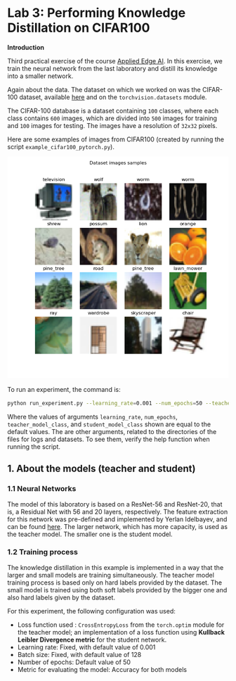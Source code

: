 # Lab 3: Performing Knowledge Distillation on CIFAR100

**Introduction**

Third practical exercise of the course [Applied Edge AI](https://learn.ki-campus.org/courses/edgeai-hpi2022).
In this exercise, we train the neural network from the last laboratory and distill its knowledge into a smaller network.

Again about the data.
The dataset on which we worked on was the CIFAR-100 dataset, available [here](https://www.cs.toronto.edu/~kriz/cifar.html)
and on the `torchvision.datasets` module.

The CIFAR-100 database is a dataset containing `100` classes, where each class contains `600` images, which are divided into `500` images for training and `100` images for testing.
The images have a resolution of `32x32` pixels.

Here are some examples of images from CIFAR100 (created by running the script `example_cifar100_pytorch.py`).

![cifar100 image](image_classification/data/example_cifar100.png)

To run an experiment, the command is:
```sh
python run_experiment.py --learning_rate=0.001 --num_epochs=50 --teacher_model_class=resnet65 --student_model_class=resnet20
```

Where the values of arguments `learning_rate`, `num_epochs`, `teacher_model_class`, and `student_model_class`
shown are equal to the default values.
The are other arguments, related to the directories of the files for logs and datasets. To see them,
verify the help function when running the script.

## 1. About the models (teacher and student)

### 1.1 Neural Networks

The model of this laboratory is based on a ResNet-56 and ResNet-20, that is, a Residual Net with 56 and 20 layers,
respectively. The feature extraction for this network was pre-defined and implemented by Yerlan Idelbayev, and
can be found [here](https://www.kaggle.com/bartzi/cifar100-resnets).
The larger network, which has more capacity, is used as the teacher model. The smaller one is the student model.

### 1.2 Training process

The knowledge distillation in this example is implemented in a way that the larger and small models are training
simultaneously. The teacher model training process is based only on hard labels provided by the dataset. The small model
is trained using both soft labels provided by the bigger one and also hard labels given by the dataset.

For this experiment, the following configuration was used:
- Loss function used : `CrossEntropyLoss` from the `torch.optim` module for the teacher model; an implementation of a loss function using **Kullback Leibler Divergence metric** for the student network.
- Learning rate: Fixed, with default value of 0.001
- Batch size: Fixed, with default value of 128
- Number of epochs: Default value of 50
- Metric for evaluating the model: Accuracy for both models
